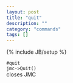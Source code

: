 ```yaml
---
layout: post
title: "quit"
description: ""
category: "commands"
tags: []
---
```

{% include JB/setup %}

`#quit`  
`jmc->Quit()`  
  closes JMC